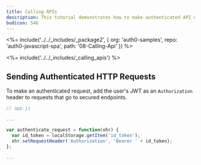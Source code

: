 ```yaml
---
title: Calling APIs
description: This tutorial demonstrates how to make authenticated API calls
budicon: 546
---
```


<%= include('../../_includes/_package2', {
  org: 'auth0-samples',
  repo: 'auth0-javascript-spa',
  path: '08-Calling-Api'
}) %>

<%= include('../../_includes/_calling_apis') %>

## Sending Authenticated HTTP Requests

To make an authenticated request, add the user's JWT as an `Authorization` header to requests that go to secured endpoints.

```js
// app.js

...

var authenticate_request = function(xhr) {
  var id_token = localStorage.getItem('id_token');
  xhr.setRequestHeader('Authorization', 'Bearer ' + id_token);
};

...
```
